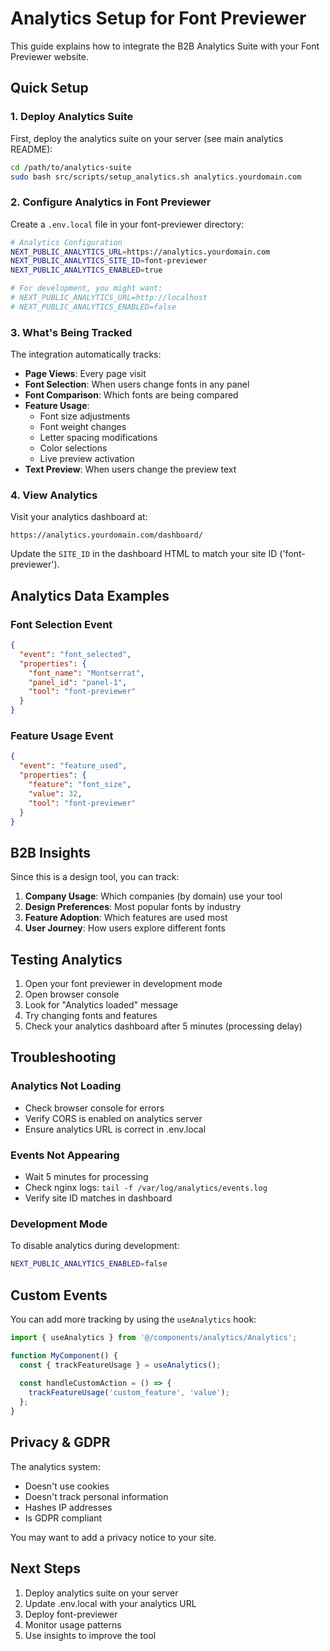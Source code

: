# Analytics Setup for Font Previewer

This guide explains how to integrate the B2B Analytics Suite with your Font Previewer website.

## Quick Setup

### 1. Deploy Analytics Suite

First, deploy the analytics suite on your server (see main analytics README):

```bash
cd /path/to/analytics-suite
sudo bash src/scripts/setup_analytics.sh analytics.yourdomain.com
```

### 2. Configure Analytics in Font Previewer

Create a `.env.local` file in your font-previewer directory:

```bash
# Analytics Configuration
NEXT_PUBLIC_ANALYTICS_URL=https://analytics.yourdomain.com
NEXT_PUBLIC_ANALYTICS_SITE_ID=font-previewer
NEXT_PUBLIC_ANALYTICS_ENABLED=true

# For development, you might want:
# NEXT_PUBLIC_ANALYTICS_URL=http://localhost
# NEXT_PUBLIC_ANALYTICS_ENABLED=false
```

### 3. What's Being Tracked

The integration automatically tracks:

- **Page Views**: Every page visit
- **Font Selection**: When users change fonts in any panel
- **Font Comparison**: Which fonts are being compared
- **Feature Usage**: 
  - Font size adjustments
  - Font weight changes
  - Letter spacing modifications
  - Color selections
  - Live preview activation
- **Text Preview**: When users change the preview text

### 4. View Analytics

Visit your analytics dashboard at:
```
https://analytics.yourdomain.com/dashboard/
```

Update the `SITE_ID` in the dashboard HTML to match your site ID ('font-previewer').

## Analytics Data Examples

### Font Selection Event
```json
{
  "event": "font_selected",
  "properties": {
    "font_name": "Montserrat",
    "panel_id": "panel-1",
    "tool": "font-previewer"
  }
}
```

### Feature Usage Event
```json
{
  "event": "feature_used",
  "properties": {
    "feature": "font_size",
    "value": 32,
    "tool": "font-previewer"
  }
}
```

## B2B Insights

Since this is a design tool, you can track:

1. **Company Usage**: Which companies (by domain) use your tool
2. **Design Preferences**: Most popular fonts by industry
3. **Feature Adoption**: Which features are used most
4. **User Journey**: How users explore different fonts

## Testing Analytics

1. Open your font previewer in development mode
2. Open browser console
3. Look for "Analytics loaded" message
4. Try changing fonts and features
5. Check your analytics dashboard after 5 minutes (processing delay)

## Troubleshooting

### Analytics Not Loading
- Check browser console for errors
- Verify CORS is enabled on analytics server
- Ensure analytics URL is correct in .env.local

### Events Not Appearing
- Wait 5 minutes for processing
- Check nginx logs: `tail -f /var/log/analytics/events.log`
- Verify site ID matches in dashboard

### Development Mode
To disable analytics during development:
```bash
NEXT_PUBLIC_ANALYTICS_ENABLED=false
```

## Custom Events

You can add more tracking by using the `useAnalytics` hook:

```typescript
import { useAnalytics } from '@/components/analytics/Analytics';

function MyComponent() {
  const { trackFeatureUsage } = useAnalytics();
  
  const handleCustomAction = () => {
    trackFeatureUsage('custom_feature', 'value');
  };
}
```

## Privacy & GDPR

The analytics system:
- Doesn't use cookies
- Doesn't track personal information
- Hashes IP addresses
- Is GDPR compliant

You may want to add a privacy notice to your site.

## Next Steps

1. Deploy analytics suite on your server
2. Update .env.local with your analytics URL
3. Deploy font-previewer
4. Monitor usage patterns
5. Use insights to improve the tool